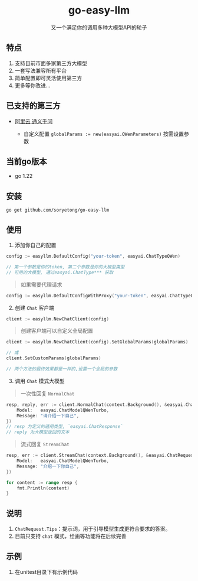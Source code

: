 <h1 align="center">go-easy-llm</h1>

<p align="center"> 又一个满足你的调用多种大模型API的轮子</p>

<p align="center">

</p>

<p align="center">

</p>

## 特点

1. 支持目前市面多家第三方大模型
2. 一套写法兼容所有平台
3. 简单配置即可灵活使用第三方 
4. 更多等你改进...

## 已支持的第三方

- [阿里云 通义千问](https://help.aliyun.com/zh/model-studio/developer-reference/tongyi-qianwen)
    
    - 自定义配置 `globalParams := new(easyai.QWenParameters)` 按需设置参数


## 当前go版本

- go 1.22

## 安装

```shell
go get github.com/soryetong/go-easy-llm
```

## 使用

1. 添加你自己的配置
```go
config := easyllm.DefaultConfig("your-token", easyai.ChatTypeQWen)

// 第一个参数是你的token, 第二个参数是你的大模型类型
// 可用的大模型, 通过easyai.ChatType*** 获取
```
> 如果需要代理请求
```go
config := easyllm.DefaultConfigWithProxy("your-token", easyai.ChatTypeQWen, "your-proxy-url")
```


2. 创建 `Chat` 客户端
```go
client := easyllm.NewChatClient(config)
```
> 创建客户端可以自定义全局配置
```go
client := easyllm.NewChatClient(config).SetGlobalParams(globalParams)

// 或
client.SetCustomParams(globalParams)

// 两个方法的最终效果都是一样的,设置一个全局的参数
```

3. 调用 `Chat` 模式大模型
> 一次性回复 `NormalChat`
```go
resp, reply, err := client.NormalChat(context.Background(), &easyai.ChatRequest{
    Model:   easyai.ChatModelQWenTurbo,
    Message: "请介绍一下自己",
})
// resp 为定义的通用类型, `easyai.ChatResponse`
// reply 为大模型返回的文本
```

> 流式回复 `StreamChat`
```go
resp, err := client.StreamChat(context.Background(), &easyai.ChatRequest{
    Model:   easyai.ChatModelQWenTurbo,
    Message: "介绍一下你自己",
})

for content := range resp {
    fmt.Println(content)
}
```

## 说明
1. `ChatRequest.Tips`：提示词，用于引导模型生成更符合要求的答案。
2. 目前只支持 `chat` 模式，绘画等功能将在后续完善


## 示例
1. 在unitest目录下有示例代码